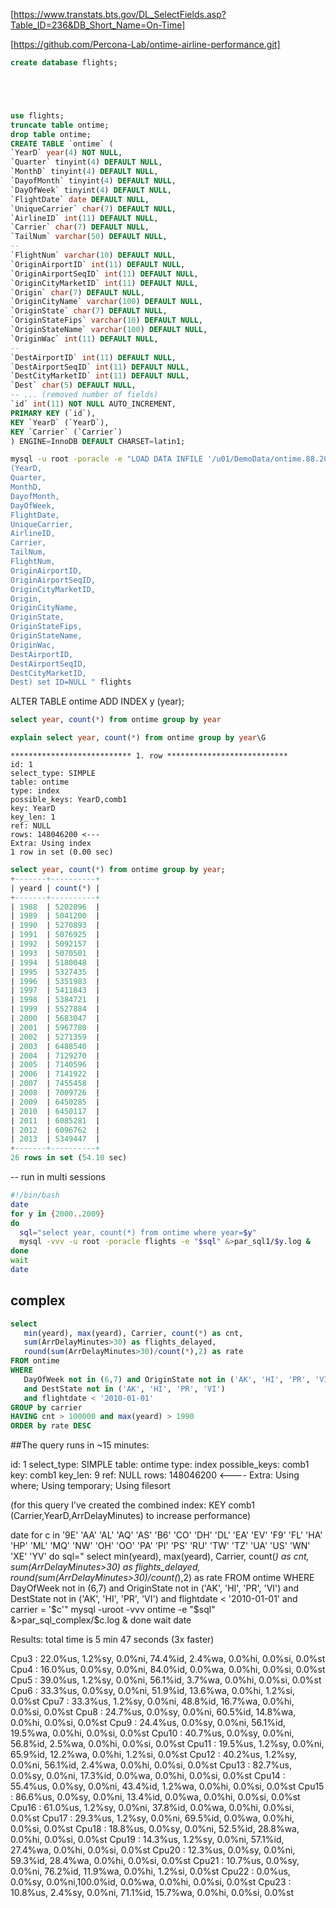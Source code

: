 [https://www.transtats.bts.gov/DL_SelectFields.asp?Table_ID=236&DB_Short_Name=On-Time]

[https://github.com/Percona-Lab/ontime-airline-performance.git]








```sql
create database flights;





use flights;
truncate table ontime;
drop table ontime;
CREATE TABLE `ontime` (
`YearD` year(4) NOT NULL,
`Quarter` tinyint(4) DEFAULT NULL,
`MonthD` tinyint(4) DEFAULT NULL,
`DayofMonth` tinyint(4) DEFAULT NULL,
`DayOfWeek` tinyint(4) DEFAULT NULL,
`FlightDate` date DEFAULT NULL,
`UniqueCarrier` char(7) DEFAULT NULL,
`AirlineID` int(11) DEFAULT NULL,
`Carrier` char(7) DEFAULT NULL,
`TailNum` varchar(50) DEFAULT NULL,
--
`FlightNum` varchar(10) DEFAULT NULL,
`OriginAirportID` int(11) DEFAULT NULL,
`OriginAirportSeqID` int(11) DEFAULT NULL,
`OriginCityMarketID` int(11) DEFAULT NULL,
`Origin` char(7) DEFAULT NULL,
`OriginCityName` varchar(100) DEFAULT NULL,
`OriginState` char(7) DEFAULT NULL,
`OriginStateFips` varchar(10) DEFAULT NULL,
`OriginStateName` varchar(100) DEFAULT NULL,
`OriginWac` int(11) DEFAULT NULL,
--
`DestAirportID` int(11) DEFAULT NULL,
`DestAirportSeqID` int(11) DEFAULT NULL,
`DestCityMarketID` int(11) DEFAULT NULL,
`Dest` char(5) DEFAULT NULL,
-- ... (removed number of fields)
`id` int(11) NOT NULL AUTO_INCREMENT,
PRIMARY KEY (`id`),
KEY `YearD` (`YearD`),
KEY `Carrier` (`Carrier`)
) ENGINE=InnoDB DEFAULT CHARSET=latin1;
```

```bash 
mysql -u root -poracle -e "LOAD DATA INFILE '/u01/DemoData/ontime.88.2016.csv' INTO TABLE flights.ontime FIELDS TERMINATED BY ','  ENCLOSED BY '\"' 
(YearD,
Quarter,
MonthD,
DayofMonth,
DayOfWeek,
FlightDate,
UniqueCarrier,
AirlineID,
Carrier,
TailNum,
FlightNum,
OriginAirportID,
OriginAirportSeqID,
OriginCityMarketID,
Origin,
OriginCityName,
OriginState,
OriginStateFips,
OriginStateName,
OriginWac,
DestAirportID,
DestAirportSeqID,
DestCityMarketID,
Dest) set ID=NULL " flights
```
ALTER TABLE ontime  ADD INDEX y (year);


```sql
select year, count(*) from ontime group by year
```

```sql
explain select year, count(*) from ontime group by year\G
```

```
*************************** 1. row ***************************
id: 1
select_type: SIMPLE
table: ontime
type: index
possible_keys: YearD,comb1
key: YearD
key_len: 1
ref: NULL
rows: 148046200 <---
Extra: Using index
1 row in set (0.00 sec)
```


```sql
select year, count(*) from ontime group by year;
+-------+----------+
| yeard | count(*) |
+-------+----------+
| 1988  | 5202096  |
| 1989  | 5041200  |
| 1990  | 5270893  |
| 1991  | 5076925  |
| 1992  | 5092157  |
| 1993  | 5070501  |
| 1994  | 5180048  |
| 1995  | 5327435  |
| 1996  | 5351983  |
| 1997  | 5411843  |
| 1998  | 5384721  |
| 1999  | 5527884  |
| 2000  | 5683047  |
| 2001  | 5967780  |
| 2002  | 5271359  |
| 2003  | 6488540  |
| 2004  | 7129270  |
| 2005  | 7140596  |
| 2006  | 7141922  |
| 2007  | 7455458  |
| 2008  | 7009726  |
| 2009  | 6450285  |
| 2010  | 6450117  |
| 2011  | 6085281  |
| 2012  | 6096762  |
| 2013  | 5349447  |
+-------+----------+
26 rows in set (54.10 sec)
```




-- run in multi sessions
``` bash
#!/bin/bash
date
for y in {2000..2009}
do
  sql="select year, count(*) from ontime where year=$y"
  mysql -vvv -u root -poracle flights -e "$sql" &>par_sql1/$y.log &
done
wait
date
```



## complex

```sql
select
   min(yeard), max(yeard), Carrier, count(*) as cnt,
   sum(ArrDelayMinutes>30) as flights_delayed,
   round(sum(ArrDelayMinutes>30)/count(*),2) as rate
FROM ontime
WHERE
   DayOfWeek not in (6,7) and OriginState not in ('AK', 'HI', 'PR', 'VI')
   and DestState not in ('AK', 'HI', 'PR', 'VI')
   and flightdate < '2010-01-01'
GROUP by carrier
HAVING cnt > 100000 and max(yeard) > 1990
ORDER by rate DESC
```
##The query runs in ~15 minutes:



id: 1
select_type: SIMPLE
table: ontime
type: index
possible_keys: comb1
key: comb1
key_len: 9
ref: NULL
rows: 148046200 <----
Extra: Using where; Using temporary; Using filesort



(for this query I’ve created the combined index: KEY comb1 (Carrier,YearD,ArrDelayMinutes)  to increase performance)



date
for c in '9E' 'AA' 'AL' 'AQ' 'AS' 'B6' 'CO' 'DH' 'DL' 'EA' 'EV' 'F9' 'FL' 'HA' 'HP' 'ML' 'MQ' 'NW' 'OH' 'OO' 'PA' 'PI' 'PS' 'RU' 'TW' 'TZ' 'UA' 'US' 'WN' 'XE' 'YV'
do
   sql=" select min(yeard), max(yeard), Carrier, count(*) as cnt, sum(ArrDelayMinutes>30) as flights_delayed, round(sum(ArrDelayMinutes>30)/count(*),2) as rate FROM ontime WHERE DayOfWeek not in (6,7) and OriginState not in ('AK', 'HI', 'PR', 'VI') and DestState not in ('AK', 'HI', 'PR', 'VI') and flightdate < '2010-01-01' and carrier = '$c'"
   mysql -uroot -vvv ontime -e "$sql" &>par_sql_complex/$c.log &
done
wait
date


Results: total time is 5 min 47 seconds (3x faster)











Cpu3 : 22.0%us, 1.2%sy, 0.0%ni, 74.4%id, 2.4%wa, 0.0%hi, 0.0%si, 0.0%st
Cpu4 : 16.0%us, 0.0%sy, 0.0%ni, 84.0%id, 0.0%wa, 0.0%hi, 0.0%si, 0.0%st
Cpu5 : 39.0%us, 1.2%sy, 0.0%ni, 56.1%id, 3.7%wa, 0.0%hi, 0.0%si, 0.0%st
Cpu6 : 33.3%us, 0.0%sy, 0.0%ni, 51.9%id, 13.6%wa, 0.0%hi, 1.2%si, 0.0%st
Cpu7 : 33.3%us, 1.2%sy, 0.0%ni, 48.8%id, 16.7%wa, 0.0%hi, 0.0%si, 0.0%st
Cpu8 : 24.7%us, 0.0%sy, 0.0%ni, 60.5%id, 14.8%wa, 0.0%hi, 0.0%si, 0.0%st
Cpu9 : 24.4%us, 0.0%sy, 0.0%ni, 56.1%id, 19.5%wa, 0.0%hi, 0.0%si, 0.0%st
Cpu10 : 40.7%us, 0.0%sy, 0.0%ni, 56.8%id, 2.5%wa, 0.0%hi, 0.0%si, 0.0%st
Cpu11 : 19.5%us, 1.2%sy, 0.0%ni, 65.9%id, 12.2%wa, 0.0%hi, 1.2%si, 0.0%st
Cpu12 : 40.2%us, 1.2%sy, 0.0%ni, 56.1%id, 2.4%wa, 0.0%hi, 0.0%si, 0.0%st
Cpu13 : 82.7%us, 0.0%sy, 0.0%ni, 17.3%id, 0.0%wa, 0.0%hi, 0.0%si, 0.0%st
Cpu14 : 55.4%us, 0.0%sy, 0.0%ni, 43.4%id, 1.2%wa, 0.0%hi, 0.0%si, 0.0%st
Cpu15 : 86.6%us, 0.0%sy, 0.0%ni, 13.4%id, 0.0%wa, 0.0%hi, 0.0%si, 0.0%st
Cpu16 : 61.0%us, 1.2%sy, 0.0%ni, 37.8%id, 0.0%wa, 0.0%hi, 0.0%si, 0.0%st
Cpu17 : 29.3%us, 1.2%sy, 0.0%ni, 69.5%id, 0.0%wa, 0.0%hi, 0.0%si, 0.0%st
Cpu18 : 18.8%us, 0.0%sy, 0.0%ni, 52.5%id, 28.8%wa, 0.0%hi, 0.0%si, 0.0%st
Cpu19 : 14.3%us, 1.2%sy, 0.0%ni, 57.1%id, 27.4%wa, 0.0%hi, 0.0%si, 0.0%st
Cpu20 : 12.3%us, 0.0%sy, 0.0%ni, 59.3%id, 28.4%wa, 0.0%hi, 0.0%si, 0.0%st
Cpu21 : 10.7%us, 0.0%sy, 0.0%ni, 76.2%id, 11.9%wa, 0.0%hi, 1.2%si, 0.0%st
Cpu22 : 0.0%us, 0.0%sy, 0.0%ni,100.0%id, 0.0%wa, 0.0%hi, 0.0%si, 0.0%st
Cpu23 : 10.8%us, 2.4%sy, 0.0%ni, 71.1%id, 15.7%wa, 0.0%hi, 0.0%si, 0.0%st
